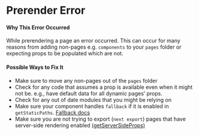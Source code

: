 # Prerender Error

#### Why This Error Occurred

While prerendering a page an error occurred. This can occur for many reasons from adding non-pages e.g. `components` to your `pages` folder or expecting props to be populated which are not.

#### Possible Ways to Fix It

- Make sure to move any non-pages out of the `pages` folder
- Check for any code that assumes a prop is available even when it might not be. e.g., have default data for all dynamic pages’ props.
- Check for any out of date modules that you might be relying on
- Make sure your component handles `fallback` if it is enabled in `getStaticPaths`. [Fallback docs](https://nextjs.org/docs/basic-features/data-fetching#the-fallback-key-required)
- Make sure you are not trying to export (`next export`) pages that have server-side rendering enabled [(getServerSideProps)](https://nextjs.org/docs/basic-features/data-fetching#getserversideprops-server-side-rendering)
